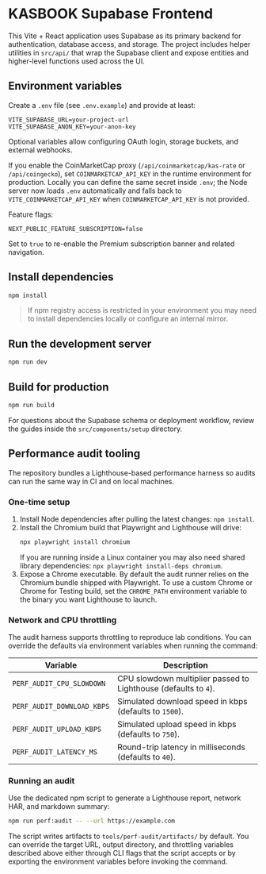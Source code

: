 # KASBOOK Supabase Frontend

This Vite + React application uses Supabase as its primary backend for authentication, database access, and storage. The project includes helper utilities in `src/api/` that wrap the Supabase client and expose entities and higher-level functions used across the UI.

## Environment variables

Create a `.env` file (see `.env.example`) and provide at least:

```
VITE_SUPABASE_URL=your-project-url
VITE_SUPABASE_ANON_KEY=your-anon-key
```

Optional variables allow configuring OAuth login, storage buckets, and external webhooks.

If you enable the CoinMarketCap proxy (`/api/coinmarketcap/kas-rate` or `/api/coingecko`),
set `COINMARKETCAP_API_KEY` in the runtime environment for production. Locally you can
define the same secret inside `.env`; the Node server now loads `.env` automatically and
falls back to `VITE_COINMARKETCAP_API_KEY` when `COINMARKETCAP_API_KEY` is not provided.

Feature flags:

```
NEXT_PUBLIC_FEATURE_SUBSCRIPTION=false
```

Set to `true` to re-enable the Premium subscription banner and related navigation.

## Install dependencies

```bash
npm install
```

> If npm registry access is restricted in your environment you may need to install dependencies locally or configure an internal mirror.

## Run the development server

```bash
npm run dev
```

## Build for production

```bash
npm run build
```

For questions about the Supabase schema or deployment workflow, review the guides inside the `src/components/setup` directory.

## Performance audit tooling

The repository bundles a Lighthouse-based performance harness so audits can run the same way in CI and on local machines.

### One-time setup

1. Install Node dependencies after pulling the latest changes: `npm install`.
2. Install the Chromium build that Playwright and Lighthouse will drive:
   ```bash
   npx playwright install chromium
   ```
   If you are running inside a Linux container you may also need shared library dependencies: `npx playwright install-deps chromium`.
3. Expose a Chrome executable. By default the audit runner relies on the Chromium bundle shipped with Playwright. To use a custom Chrome or Chrome for Testing build, set the `CHROME_PATH` environment variable to the binary you want Lighthouse to launch.

### Network and CPU throttling

The audit harness supports throttling to reproduce lab conditions. You can override the defaults via environment variables when running the command:

| Variable | Description |
| --- | --- |
| `PERF_AUDIT_CPU_SLOWDOWN` | CPU slowdown multiplier passed to Lighthouse (defaults to `4`). |
| `PERF_AUDIT_DOWNLOAD_KBPS` | Simulated download speed in kbps (defaults to `1500`). |
| `PERF_AUDIT_UPLOAD_KBPS` | Simulated upload speed in kbps (defaults to `750`). |
| `PERF_AUDIT_LATENCY_MS` | Round-trip latency in milliseconds (defaults to `40`). |

### Running an audit

Use the dedicated npm script to generate a Lighthouse report, network HAR, and markdown summary:

```bash
npm run perf:audit -- --url https://example.com
```

The script writes artifacts to `tools/perf-audit/artifacts/` by default. You can override the target URL, output directory, and throttling variables described above either through CLI flags that the script accepts or by exporting the environment variables before invoking the command.
